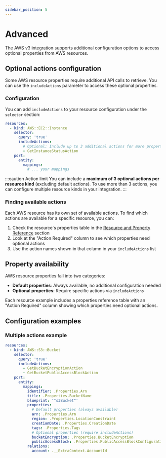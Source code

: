 ```yaml
---
sidebar_position: 5
---
```


# Advanced

The AWS v3 integration supports additional configuration options to access optional properties from AWS resources.

## Optional actions configuration

Some AWS resource properties require additional API calls to retrieve. You can use the `includeActions` parameter to access these optional properties.

### Configuration

You can add `includeActions` to your resource configuration under the `selector` section:

```yaml showLineNumbers
resources:
  - kind: AWS::EC2::Instance
    selector:
      query: 'true'
      includeActions:
        # Optional: Include up to 3 additional actions for more properties
        - GetInstanceStatusAction
    port:
      entity:
        mappings:
          # ... your mappings
```

:::caution Action limit
You can include a **maximum of 3 optional actions per resource kind** (excluding default actions). To use more than 3 actions, you can configure multiple resource kinds in your integration.
:::

### Finding available actions

Each AWS resource has its own set of available actions. To find which actions are available for a specific resource, you can:

1. Check the resource's properties table in the [Resource and Property Reference](./resource-and-property-reference/resource-and-property-reference.md) section
2. Look at the "Action Required" column to see which properties need optional actions
3. Use the action names shown in that column in your `includeActions` list

## Property availability

AWS resource properties fall into two categories:

- **Default properties**: Always available, no additional configuration needed
- **Optional properties**: Require specific actions via `includeActions`

Each resource example includes a properties reference table with an "Action Required" column showing which properties need optional actions.

## Configuration examples

### Multiple actions example

```yaml showLineNumbers
resources:
  - kind: AWS::S3::Bucket
    selector:
      query: 'true'
      includeActions:
        - GetBucketEncryptionAction
        - GetBucketPublicAccessBlockAction
    port:
      entity:
        mappings:
          identifier: .Properties.Arn
          title: .Properties.BucketName
          blueprint: '"s3Bucket"'
          properties:
            # Default properties (always available)
            arn: .Properties.Arn
            region: .Properties.LocationConstraint
            creationDate: .Properties.CreationDate
            tags: .Properties.Tags
            # Optional properties (require includeActions)
            bucketEncryption: .Properties.BucketEncryption
            publicAccessBlock: .Properties.PublicAccessBlockConfiguration
          relations:
            account: .__ExtraContext.AccountId
```



